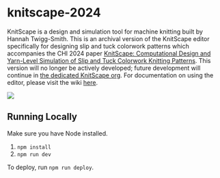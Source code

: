# knitscape-2024

KnitScape is a design and simulation tool for machine knitting built by Hannah
Twigg-Smith. This is an archival version of the KnitScape editor specifically
for designing slip and tuck colorwork patterns which accompanies the CHI 2024
paper
[KnitScape: Computational Design and Yarn-Level Simulation of Slip and Tuck Colorwork Knitting Patterns](https://dl.acm.org/doi/10.1145/3613904.3642799).
This version will no longer be actively developed; future development will
continue in [the dedicated KnitScape org](https://github.com/knitscape/). For
documentation on using the editor, please visit the wiki
[here](https://github.com/machineagency/knitscape-2024/wiki).

![](assets/images/hexQuilt.gif)

## Running Locally

Make sure you have Node installed.

1. `npm install`
2. `npm run dev`

To deploy, run `npm run deploy`.
